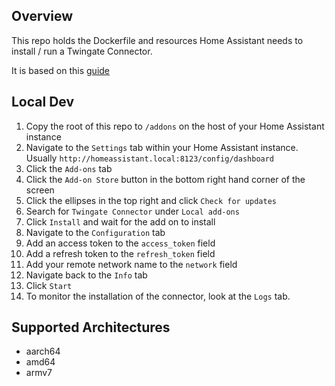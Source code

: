 ## Overview
This repo holds the Dockerfile and resources Home Assistant needs to install / run a Twingate Connector.

It is based on this [guide]("https://developers.home-assistant.io/docs/add-ons/tutorial/")

## Local Dev
1. Copy the root of this repo to `/addons` on the host of your Home Assistant instance
2. Navigate to the `Settings` tab within your Home Assistant instance. Usually `http://homeassistant.local:8123/config/dashboard`
3. Click the `Add-ons` tab
4. Click the `Add-on Store` button in the bottom right hand corner of the screen
5. Click the ellipses in the top right and click `Check for updates`
6. Search for `Twingate Connector` under `Local add-ons`
7. Click `Install` and wait for the add on to install
8. Navigate to the `Configuration` tab
9. Add an access token to the `access_token` field
10. Add a refresh token to the `refresh_token` field
11. Add your remote network name to the `network` field
12. Navigate back to the `Info` tab
13. Click `Start`
14. To monitor the installation of the connector, look at the `Logs` tab.

## Supported Architectures
- aarch64
- amd64
- armv7
